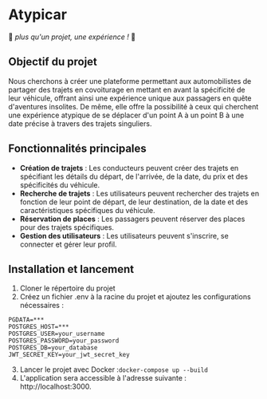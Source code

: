 # Atypicar

🚗 _plus qu'un projet, une expérience !_ 🚗

## Objectif du projet

Nous cherchons à créer une plateforme permettant aux automobilistes de partager des trajets en covoiturage en mettant en avant la spécificité de leur véhicule, offrant ainsi une expérience unique aux passagers en quête d'aventures insolites. De même, elle offre la possibilité à ceux qui cherchent une expérience atypique de se déplacer d'un point A à un point B à une date précise à travers des trajets singuliers.

## Fonctionnalités principales

- **Création de trajets** : Les conducteurs peuvent créer des trajets en spécifiant les détails du départ, de l'arrivée, de la date, du prix et des spécificités du véhicule.
- **Recherche de trajets** : Les utilisateurs peuvent rechercher des trajets en fonction de leur point de départ, de leur destination, de la date et des caractéristiques spécifiques du véhicule.
- **Réservation de places** : Les passagers peuvent réserver des places pour des trajets spécifiques.
- **Gestion des utilisateurs** : Les utilisateurs peuvent s'inscrire, se connecter et gérer leur profil.

## Installation et lancement

1. Cloner le répertoire du projet
2. Créez un fichier .env à la racine du projet et ajoutez les configurations nécessaires :

```
PGDATA=***
POSTGRES_HOST=***
POSTGRES_USER=your_username
POSTGRES_PASSWORD=your_password
POSTGRES_DB=your_database
JWT_SECRET_KEY=your_jwt_secret_key
```

3. Lancer le projet avec Docker :`docker-compose up --build`
4. L'application sera accessible à l'adresse suivante : http://localhost:3000.
